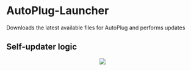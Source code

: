 # AutoPlug-Launcher
Downloads the latest available files for AutoPlug and performs updates

## Self-updater logic
<div align="center">
  <div>
  <img src="https://i.imgur.com/mamNjrg.png">
  </div>
